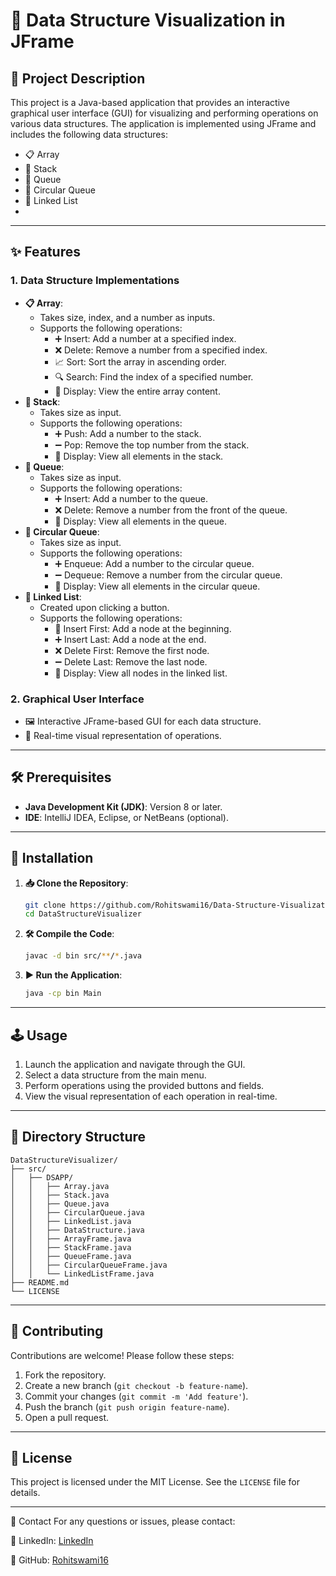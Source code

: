 # 🌟 Data Structure Visualization in JFrame

## 📜 Project Description

This project is a Java-based application that provides an interactive graphical user interface (GUI) for visualizing and performing operations on various data structures. The application is implemented using JFrame and includes the following data structures:

- 📋 Array
- 🥞 Stack
- 🚶 Queue
- 🔄 Circular Queue
- 🔗 Linked List
- 
---

## ✨ Features

### 1. Data Structure Implementations

- **📋 Array**:
  - Takes size, index, and a number as inputs.
  - Supports the following operations:
    - ➕ Insert: Add a number at a specified index.
    - ❌ Delete: Remove a number from a specified index.
    - 📈 Sort: Sort the array in ascending order.
    - 🔍 Search: Find the index of a specified number.
    - 👀 Display: View the entire array content.
- **🥞 Stack**:
  - Takes size as input.
  - Supports the following operations:
    - ➕ Push: Add a number to the stack.
    - ➖ Pop: Remove the top number from the stack.
    - 👀 Display: View all elements in the stack.
- **🚶 Queue**:
  - Takes size as input.
  - Supports the following operations:
    - ➕ Insert: Add a number to the queue.
    - ❌ Delete: Remove a number from the front of the queue.
    - 👀 Display: View all elements in the queue.
- **🔄 Circular Queue**:
  - Takes size as input.
  - Supports the following operations:
    - ➕ Enqueue: Add a number to the circular queue.
    - ➖ Dequeue: Remove a number from the circular queue.
    - 👀 Display: View all elements in the circular queue.
- **🔗 Linked List**:
  - Created upon clicking a button.
  - Supports the following operations:
    - 🔄 Insert First: Add a node at the beginning.
    - ➕ Insert Last: Add a node at the end.
    - ❌ Delete First: Remove the first node.
    - ➖ Delete Last: Remove the last node.
    - 👀 Display: View all nodes in the linked list.

### 2. Graphical User Interface

- 🖼️ Interactive JFrame-based GUI for each data structure.
- 🎥 Real-time visual representation of operations.

---

## 🛠️ Prerequisites

- **Java Development Kit (JDK)**: Version 8 or later.
- **IDE**: IntelliJ IDEA, Eclipse, or NetBeans (optional).

---

## 🚀 Installation

1. **📥 Clone the Repository**:

   ```bash
   git clone https://github.com/Rohitswami16/Data-Structure-Visualization-in-JFrame.git
   cd DataStructureVisualizer
   ```

2. **🛠️ Compile the Code**:

   ```bash
   javac -d bin src/**/*.java
   ```

3. **▶️ Run the Application**:

   ```bash
   java -cp bin Main
   ```

---

## 🕹️ Usage

1. Launch the application and navigate through the GUI.
2. Select a data structure from the main menu.
3. Perform operations using the provided buttons and fields.
4. View the visual representation of each operation in real-time.

---

## 📂 Directory Structure

```
DataStructureVisualizer/
├── src/
│   ├── DSAPP/
│   │   ├── Array.java
│   │   ├── Stack.java
│   │   ├── Queue.java
│   │   ├── CircularQueue.java
│   │   ├── LinkedList.java
│   │   ├── DataStructure.java
│   │   ├── ArrayFrame.java
│   │   ├── StackFrame.java
│   │   ├── QueueFrame.java
│   │   ├── CircularQueueFrame.java
│   │   └── LinkedListFrame.java
├── README.md
└── LICENSE
```

---

## 🤝 Contributing

Contributions are welcome! Please follow these steps:

1. Fork the repository.
2. Create a new branch (`git checkout -b feature-name`).
3. Commit your changes (`git commit -m 'Add feature'`).
4. Push the branch (`git push origin feature-name`).
5. Open a pull request.

---

## 📜 License

This project is licensed under the MIT License. See the `LICENSE` file for details.

---

📧 Contact
For any questions or issues, please contact:

🔗 LinkedIn: [LinkedIn](https://www.linkedin.com/in/rohit-swami16/)

🐙 GitHub: [Rohitswami16](https://github.com/Rohitswami16)


